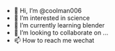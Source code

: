- 👋 Hi, I’m @coolman006
- 👀 I’m interested in science
- 🌱 I’m currently learning blender
- 💞️ I’m looking to collaborate on ...
- 📫 How to reach me wechat

<!---
coolman006/coolman006 is a ✨ special ✨ repository because its `README.md` (this file) appears on your GitHub profile.
You can click the Preview link to take a look at your changes.
--->
